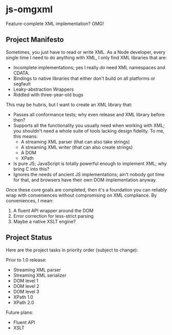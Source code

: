 # js-omgxml
Feature-complete XML implementation? OMG!

## Project Manifesto

Sometimes, you just have to read or write XML. As a Node developer, every single time I need to do anything
with XML, I only find XML libraries that are:

* Incomplete implementations; yes I really _do_ need XML namespaces and CDATA.
* Bindings to native libraries that either don't build on all platforms or segfault
* Leaky-abstraction Wrappers
* Riddled with three-year-old bugs

This may be hubris, but I want to create an XML library that:

* Passes all conformance tests; why even release and XML library before then?
* Supports all the functionality you usually need when working with XML; you shouldn't need a whole
  suite of tools lacking design fidelity. To me, this means:
    * A streaming XML parser (that can also take strings)
    * A streaming XML writer (that can also create strings)
    * A DOM
    * XPath
* Is pure JS; JavaScript is totally powerful enough to implement XML; why bring C into this?
* Ignores the needs of ancient JS implementations; ain't nobody got time for that, and browsers have their
  own DOM implementation anyway.

Once these core goals are completed, then it's a foundation you can reliably wrap with conveniences without
compromising on XML compliance. By conveniences, I mean:

1. A fluent API wrapper around the DOM
2. Error correction for less-strict parsing
3. Maybe a native XSLT engine?

## Project Status

Here are the project tasks in priority order (subject to change):

Prior to 1.0 release:

* Streaming XML parser
* Streaming XML serializer
* DOM level 1
* DOM level 2
* DOM level 3
* XPath 1.0
* XPath 2.0

Future plans:

* Fluent API
* XSLT
